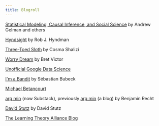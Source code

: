 ```yaml
---
title: Blogroll
---
```


[Statistical Modeling, Causal Inference, and Social Science](https://statmodeling.stat.columbia.edu) by Andrew Gelman and others

[Hyndsight](https://robjhyndman.com/hyndsight/) by Rob J. Hyndman

[Three-Toed Sloth](http://bactra.org/weblog/) by Cosma Shalizi

[Worry Dream](https://worrydream.com) by Bret Victor

[Unofficial Google Data Science](https://www.unofficialgoogledatascience.com)

[I'm a Bandit](https://web.archive.org/web/20210123234450/https://blogs.princeton.edu/imabandit/) by Sébastian Bubeck

[Michael Betancourt](https://betanalpha.github.io/writing/)

[arg min](https://www.argmin.net) (now Substack), previously [arg min](https://archives.argmin.net) (a blog) by Benjamin Recht

[David Stutz](https://davidstutz.de/category/blog/) by David Stutz

[The Learning Theory Alliance Blog](https://www.let-all.com/blog/)
